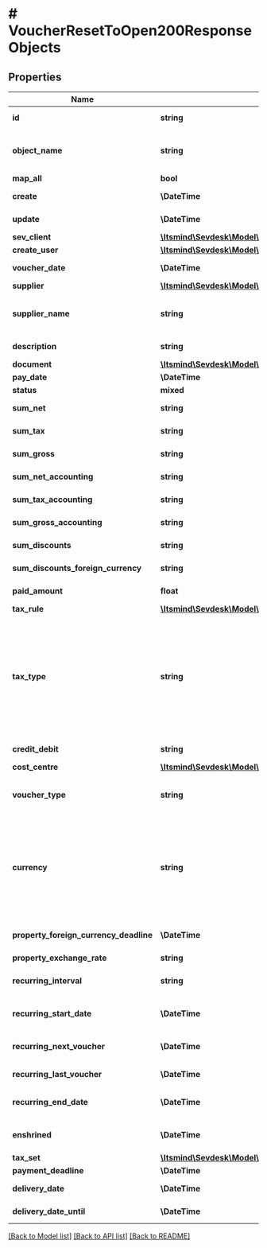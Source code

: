 # # VoucherResetToOpen200ResponseObjects

## Properties

Name | Type | Description | Notes
------------ | ------------- | ------------- | -------------
**id** | **string** | The voucher id | [optional] [readonly]
**object_name** | **string** | The voucher object name | [optional] [readonly] [default to 'Voucher']
**map_all** | **bool** |  | [optional]
**create** | **\DateTime** | Date of voucher creation | [optional] [readonly]
**update** | **\DateTime** | Date of last voucher update | [optional] [readonly]
**sev_client** | [**\Itsmind\Sevdesk\Model\ModelVoucherResponseSevClient**](ModelVoucherResponseSevClient.md) |  | [optional]
**create_user** | [**\Itsmind\Sevdesk\Model\ModelVoucherResponseCreateUser**](ModelVoucherResponseCreateUser.md) |  | [optional]
**voucher_date** | **\DateTime** | Needs to be provided as timestamp or dd.mm.yyyy | [optional]
**supplier** | [**\Itsmind\Sevdesk\Model\ModelVoucherResponseSupplier**](ModelVoucherResponseSupplier.md) |  | [optional]
**supplier_name** | **string** | The supplier name.&lt;br&gt;       The value you provide here will determine what supplier name is shown for the voucher in case you did not provide a supplier. | [optional]
**description** | **string** | The description of the voucher. Essentially the voucher number. | [optional]
**document** | [**\Itsmind\Sevdesk\Model\ModelVoucherResponseDocument**](ModelVoucherResponseDocument.md) |  | [optional]
**pay_date** | **\DateTime** | Needs to be timestamp or dd.mm.yyyy | [optional]
**status** | **mixed** |  | [optional]
**sum_net** | **string** | Net sum of the voucher | [optional] [readonly]
**sum_tax** | **string** | Tax sum of the voucher | [optional] [readonly]
**sum_gross** | **string** | Gross sum of the voucher | [optional] [readonly]
**sum_net_accounting** | **string** | Net accounting sum of the voucher. Is usually the same as sumNet | [optional] [readonly]
**sum_tax_accounting** | **string** | Tax accounting sum of the voucher. Is usually the same as sumTax | [optional] [readonly]
**sum_gross_accounting** | **string** | Gross accounting sum of the voucher. Is usually the same as sumGross | [optional] [readonly]
**sum_discounts** | **string** | Sum of all discounts in the voucher | [optional] [readonly]
**sum_discounts_foreign_currency** | **string** | Discounts sum of the voucher in the foreign currency | [optional] [readonly]
**paid_amount** | **float** | Amount which has already been paid for this voucher by the customer | [optional] [readonly]
**tax_rule** | [**\Itsmind\Sevdesk\Model\ModelVoucherTaxRule**](ModelVoucherTaxRule.md) |  | [optional]
**tax_type** | **string** | **Use this in sevDesk-Update 1.0 (instead of taxRule).**  Tax type of the voucher. There are four tax types: 1. default - Umsatzsteuer ausweisen 2. eu - Steuerfreie innergemeinschaftliche Lieferung (Europäische Union) 3. noteu - Steuerschuldnerschaft des Leistungsempfängers (außerhalb EU, z. B. Schweiz) 4. custom - Using custom tax set 5. ss - Not subject to VAT according to §19 1 UStG Tax rates are heavily connected to the tax type used. | [optional]
**credit_debit** | **string** | Defines if your voucher is a credit (C) or debit (D) | [optional]
**cost_centre** | [**\Itsmind\Sevdesk\Model\ModelVoucherResponseCostCentre**](ModelVoucherResponseCostCentre.md) |  | [optional]
**voucher_type** | **string** | Type of the voucher. For more information on the different types, check       &lt;a href&#x3D;&#39;#tag/Voucher/Types-and-status-of-vouchers&#39;&gt;this&lt;/a&gt; | [optional]
**currency** | **string** | specifies which currency the voucher should have. Attention: If the currency differs from the default currency stored in the account, then either the \&quot;propertyForeignCurrencyDeadline\&quot; or \&quot;propertyExchangeRate\&quot; parameter must be specified. If both parameters are specified, then the \&quot;propertyForeignCurrencyDeadline\&quot; parameter is preferred | [optional]
**property_foreign_currency_deadline** | **\DateTime** | Defines the exchange rate day and and then the exchange rate is set from sevDesk. Needs to be provided as timestamp or dd.mm.yyyy | [optional]
**property_exchange_rate** | **string** | Defines the exchange rate | [optional]
**recurring_interval** | **string** | The DateInterval in which recurring vouchers are generated.&lt;br&gt;       Necessary attribute for all recurring vouchers. | [optional]
**recurring_start_date** | **\DateTime** | The date when the recurring vouchers start being generated.&lt;br&gt;       Necessary attribute for all recurring vouchers. | [optional]
**recurring_next_voucher** | **\DateTime** | The date when the next voucher should be generated.&lt;br&gt;       Necessary attribute for all recurring vouchers. | [optional]
**recurring_last_voucher** | **\DateTime** | The date when the last voucher was generated. | [optional]
**recurring_end_date** | **\DateTime** | The date when the recurring vouchers end being generated.&lt;br&gt;      Necessary attribute for all recurring vouchers. | [optional]
**enshrined** | **\DateTime** | Enshrined vouchers cannot be changed. Can only be set via [Voucher/{voucherId}/enshrine](#tag/Voucher/operation/voucherEnshrine). This operation cannot be undone. | [optional] [readonly]
**tax_set** | [**\Itsmind\Sevdesk\Model\ModelVoucherResponseTaxSet**](ModelVoucherResponseTaxSet.md) |  | [optional]
**payment_deadline** | **\DateTime** | Payment deadline of the voucher. | [optional]
**delivery_date** | **\DateTime** | Needs to be provided as timestamp or dd.mm.yyyy | [optional]
**delivery_date_until** | **\DateTime** | Needs to be provided as timestamp or dd.mm.yyyy | [optional]

[[Back to Model list]](../../README.md#models) [[Back to API list]](../../README.md#endpoints) [[Back to README]](../../README.md)
